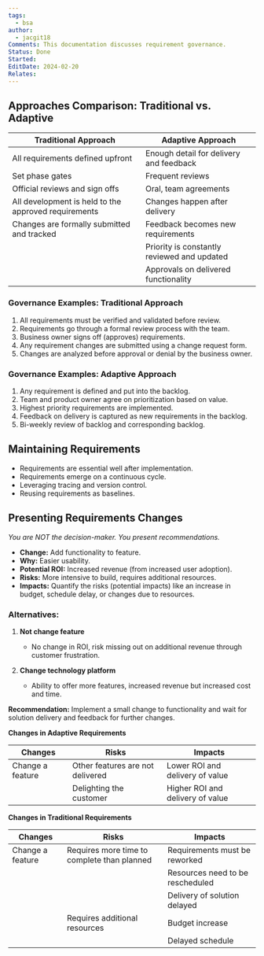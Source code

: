 ```yaml
---
tags:
  - bsa
author:
  - jacgit18
Comments: This documentation discusses requirement governance.
Status: Done
Started: 
EditDate: 2024-02-20
Relates:
---
```

## **Approaches Comparison: Traditional vs. Adaptive**

| Traditional Approach                                 | Adaptive Approach                           |
| ---------------------------------------------------- | ------------------------------------------- |
| All requirements defined upfront                     | Enough detail for delivery and feedback     |
| Set phase gates                                      | Frequent reviews                            |
| Official reviews and sign offs                       | Oral, team agreements                       |
| All development is held to the approved requirements | Changes happen after delivery               |
| Changes are formally submitted and tracked           | Feedback becomes new requirements            |
|                                                      | Priority is constantly reviewed and updated |
|                                                      | Approvals on delivered functionality        |

### **Governance Examples: Traditional Approach**

1. All requirements must be verified and validated before review.
2. Requirements go through a formal review process with the team.
3. Business owner signs off (approves) requirements.
4. Any requirement changes are submitted using a change request form.
5. Changes are analyzed before approval or denial by the business owner.

### **Governance Examples: Adaptive Approach**

1. Any requirement is defined and put into the backlog.
2. Team and product owner agree on prioritization based on value.
3. Highest priority requirements are implemented.
4. Feedback on delivery is captured as new requirements in the backlog.
5. Bi-weekly review of backlog and corresponding backlog.

## **Maintaining Requirements**

- Requirements are essential well after implementation.
- Requirements emerge on a continuous cycle.
- Leveraging tracing and version control.
- Reusing requirements as baselines.

## **Presenting Requirements Changes**

*You are NOT the decision-maker. You present recommendations.*

- **Change:** Add functionality to feature.
- **Why:** Easier usability.
- **Potential ROI:** Increased revenue (from increased user adoption).
- **Risks:** More intensive to build, requires additional resources.
- **Impacts:** Quantify the risks (potential impacts) like an increase in budget, schedule delay, or changes due to resources.

### **Alternatives:**

1. **Not change feature**
   - No change in ROI, risk missing out on additional revenue through customer frustration.

2. **Change technology platform**
   - Ability to offer more features, increased revenue but increased cost and time.

**Recommendation:** Implement a small change to functionality and wait for solution delivery and feedback for further changes.

**Changes in Adaptive Requirements**

| Changes          | Risks                            | Impacts                          |
| ---------------- | -------------------------------- | -------------------------------- |
| Change a feature | Other features are not delivered | Lower ROI and delivery of value  |
|                  | Delighting the customer          | Higher ROI and delivery of value |

**Changes in Traditional Requirements**

| Changes          | Risks                                       | Impacts                          |
| ---------------- | ------------------------------------------- | -------------------------------- |
| Change a feature | Requires more time to complete than planned | Requirements must be reworked    |
|                  |                                             | Resources need to be rescheduled |
|                  |                                             | Delivery of solution delayed     |
|                  | Requires additional resources               | Budget increase                  |
|                  |                                             | Delayed schedule                 |